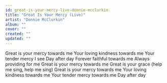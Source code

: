```yaml
---
id: great-is-your-mercy-live-donnie-mcclurkin
title: "Great Is Your Mercy (Live)"
artist: "Donnie McClurkin"
album: ""
cover: ""
created: ""
updated: ""
---
```


Great is your mercy towards me
Your loving kindness towards me
Your tender mercy I see
Day after day
Forever faithful towards me
Always providing for me
Great is your mercy towards me
Great is your grace
(help me sing, help me sing)
Great is your mercy towards me
Your loving kindness towards me
Your tender mercy towards me
Day after day